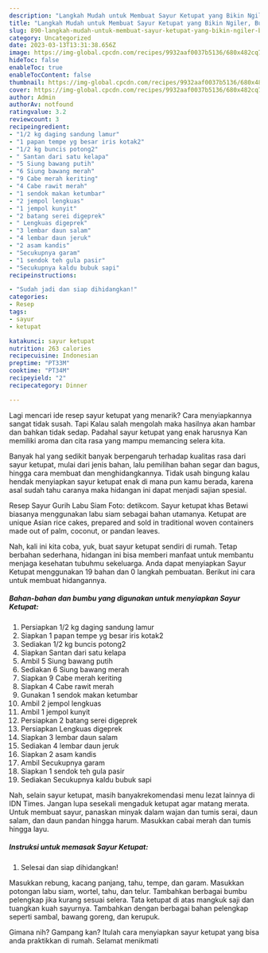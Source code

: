 ```yaml
---
description: "Langkah Mudah untuk Membuat Sayur Ketupat yang Bikin Ngiler, Buat Buka Puasa}"
title: "Langkah Mudah untuk Membuat Sayur Ketupat yang Bikin Ngiler, Buat Buka Puasa}"
slug: 890-langkah-mudah-untuk-membuat-sayur-ketupat-yang-bikin-ngiler-buat-buka-puasa
category: Uncategorized
date: 2023-03-13T13:31:38.656Z
image: https://img-global.cpcdn.com/recipes/9932aaf0037b5136/680x482cq70/sayur-ketupat-foto-resep-utama.jpg
hideToc: false
enableToc: true
enableTocContent: false
thumbnail: https://img-global.cpcdn.com/recipes/9932aaf0037b5136/680x482cq70/sayur-ketupat-foto-resep-utama.jpg
cover: https://img-global.cpcdn.com/recipes/9932aaf0037b5136/680x482cq70/sayur-ketupat-foto-resep-utama.jpg
author: Admin
authorAv: notfound
ratingvalue: 3.2
reviewcount: 3
recipeingredient:
- "1/2 kg daging sandung lamur"
- "1 papan tempe yg besar iris kotak2"
- "1/2 kg buncis potong2"
- " Santan dari satu kelapa"
- "5 Siung bawang putih"
- "6 Siung bawang merah"
- "9 Cabe merah keriting"
- "4 Cabe rawit merah"
- "1 sendok makan ketumbar"
- "2 jempol lengkuas"
- "1 jempol kunyit"
- "2 batang serei digeprek"
- " Lengkuas digeprek"
- "3 lembar daun salam"
- "4 lembar daun jeruk"
- "2 asam kandis"
- "Secukupnya garam"
- "1 sendok teh gula pasir"
- "Secukupnya kaldu bubuk sapi"
recipeinstructions:

- "Sudah jadi dan siap dihidangkan!"
categories:
- Resep
tags:
- sayur
- ketupat

katakunci: sayur ketupat 
nutrition: 263 calories
recipecuisine: Indonesian
preptime: "PT33M"
cooktime: "PT34M"
recipeyield: "2"
recipecategory: Dinner

---
```



Lagi mencari ide resep sayur ketupat yang menarik? Cara menyiapkannya sangat tidak susah. Tapi Kalau salah mengolah maka hasilnya akan hambar dan bahkan tidak sedap. Padahal sayur ketupat yang enak harusnya Kan memiliki aroma dan cita rasa yang mampu memancing selera kita.


Banyak hal yang sedikit banyak berpengaruh terhadap kualitas rasa dari sayur ketupat, mulai dari jenis bahan, lalu pemilihan bahan segar dan bagus, hingga cara membuat dan menghidangkannya. Tidak usah bingung kalau hendak menyiapkan sayur ketupat enak di mana pun kamu berada, karena asal sudah tahu caranya maka hidangan ini dapat menjadi sajian spesial.

Resep Sayur Gurih Labu Siam Foto: detikcom. Sayur ketupat khas Betawi biasanya menggunakan labu siam sebagai bahan utamanya. Ketupat are unique Asian rice cakes, prepared and sold in traditional woven containers made out of palm, coconut, or pandan leaves.


Nah, kali ini kita coba, yuk, buat sayur ketupat sendiri di rumah. Tetap berbahan sederhana, hidangan ini bisa memberi manfaat untuk membantu menjaga kesehatan tubuhmu sekeluarga. Anda dapat menyiapkan Sayur Ketupat menggunakan 19 bahan dan 0 langkah pembuatan. Berikut ini cara untuk membuat hidangannya.

<!--inarticleads1-->

##### Bahan-bahan dan bumbu yang digunakan untuk menyiapkan Sayur Ketupat:

1. Persiapkan 1/2 kg daging sandung lamur
1. Siapkan 1 papan tempe yg besar iris kotak2
1. Sediakan 1/2 kg buncis potong2
1. Siapkan  Santan dari satu kelapa
1. Ambil 5 Siung bawang putih
1. Sediakan 6 Siung bawang merah
1. Siapkan 9 Cabe merah keriting
1. Siapkan 4 Cabe rawit merah
1. Gunakan 1 sendok makan ketumbar
1. Ambil 2 jempol lengkuas
1. Ambil 1 jempol kunyit
1. Persiapkan 2 batang serei digeprek
1. Persiapkan  Lengkuas digeprek
1. Siapkan 3 lembar daun salam
1. Sediakan 4 lembar daun jeruk
1. Siapkan 2 asam kandis
1. Ambil Secukupnya garam
1. Siapkan 1 sendok teh gula pasir
1. Sediakan Secukupnya kaldu bubuk sapi


Nah, selain sayur ketupat, masih banyakrekomendasi menu lezat lainnya di IDN Times. Jangan lupa sesekali mengaduk ketupat agar matang merata. Untuk membuat sayur, panaskan minyak dalam wajan dan tumis serai, daun salam, dan daun pandan hingga harum. Masukkan cabai merah dan tumis hingga layu. 

<!--inarticleads2-->

##### Instruksi untuk memasak Sayur Ketupat:


1. Selesai dan siap dihidangkan!

Masukkan rebung, kacang panjang, tahu, tempe, dan garam. Masukkan potongan labu siam, wortel, tahu, dan telur. Tambahkan berbagai bumbu pelengkap jika kurang sesuai selera. Tata ketupat di atas mangkuk saji dan tuangkan kuah sayurnya. Tambahkan dengan berbagai bahan pelengkap seperti sambal, bawang goreng, dan kerupuk. 

Gimana nih? Gampang kan? Itulah cara menyiapkan sayur ketupat yang bisa anda praktikkan di rumah. Selamat menikmati
